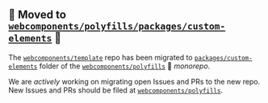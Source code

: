 ## 🚨 Moved to [`webcomponents/polyfills/packages/custom-elements`][1] 🚨

The [`webcomponents/template`][2] repo has been migrated to [`packages/custom-elements`][1] folder of the [`webcomponents/polyfills`][3] 🚝  *monorepo*.

We are *actively* working on migrating open Issues and PRs to the new repo. New Issues and PRs should be filed at [`webcomponents/polyfills`][3].

[1]: https://github.com/webcomponents/polyfills/tree/master/packages/custom-elements
[2]: https://github.com/webcomponents/custom-elements
[3]: https://github.com/webcomponents/polyfills
